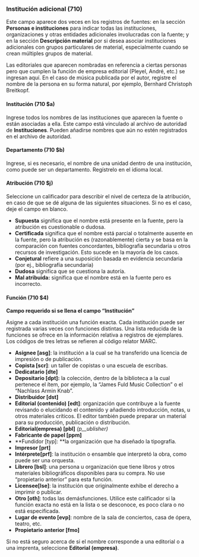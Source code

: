 ### Institución adicional (710)

Este campo aparece dos veces en los registros de fuentes: en la sección **Personas e instituciones** para indicar todas las instituciones, organizaciones y otras entidades adicionales involucradas con la fuente; y en la sección **Descripción material** por si desea asociar instituciones adicionales con grupos particulares de material, especialmente cuando se crean múltiples grupos de material.

Las editoriales que aparecen nombradas en referencia a ciertas personas pero que cumplen la función de empresa editorial (Pleyel, André, etc.) se ingresan aquí. En el caso de música publicada por el autor, registre el nombre de la persona en su forma natural, por ejemplo, Bernhard Christoph Breitkopf.

#### Institución (710 $a)

Ingrese todos los nombres de las instituciones que aparecen la fuente o están asociadas a ella. Este campo está vinculado al archivo de autoridad de **Instituciones**. Pueden añadirse nombres que aún no estén registrados en el archivo de autoridad.

#### Departamento (710 $b)

Ingrese, si es necesario, el nombre de una unidad dentro de una institución, como puede ser un departamento. Regístrelo en el idioma local.

#### Atribución (710 $j)

Seleccione un calificador para describir el nivel de certeza de la atribución, en caso de que se dé alguna de las siguientes situaciones. Si no es el caso, deje el campo en blanco.

- **Supuesta** significa que el nombre está presente en la fuente, pero la atribución es cuestionable o dudosa.
- **Certificada** significa que el nombre está parcial o totalmente ausente en la fuente, pero la atribución es (razonablemente) cierta y se basa en la comparación con fuentes concordantes, bibliografía secundaria u otros recursos de investigación. Esto sucede en la mayoría de los casos.
- **Conjetural** refiere a una suposición basada en evidencia secundaria (por ej., bibliografía secundaria)
- **Dudosa** significa que se cuestiona la autoría.
- **Mal atribuida:** significa que el nombre está en la fuente pero es incorrecto.

#### Función (710 $4)

**Campo requerido si se llena el campo “Institución”**

Asigne a cada institución una función exacta. Cada institución puede ser registrada varias veces con funciones distintas. Una lista reducida de la funciones se ofrece en la información relativa a registros de ejemplares. Los códigos de tres letras se refieren al código relator MARC.

- **Asignee [asg]**: la institución a la cual se ha transferido una licencia de impresión o de publicación.
- **Copista [scr]**: un taller de copistas o una escuela de escribas.
- **Dedicatario [dte]**
- **Depositario [dpt]:** la colección, dentro de la biblioteca a la cual pertenece el ítem, por ejemplo, la “James Fuld Music Collection” o el “Nachlass Armin Knab”.
- **Distribuidor [dst]**
- **Editorial (contenido) [edt]**: organización que contribuye a la fuente revisando o elucidando el contenido y añadiendo introducción, notas, u otros materiales críticos. El editor también puede preparar un material para su producción, publicación o distribución.
- **Editorial(empresa) [pbl]** _(p__ublisher)_
- **Fabricante de papel [ppm]**
- **Fundidor [typ]: **la organización que ha diseñado la tipografía.
- **Impresor [prt]**
- **Intérprete[prf]**: la institución o ensamble que interpretó la obra, como puede ser una orquesta.
- **Librero [bsl]**: una persona u organización que tiene libros y otros materiales bibliográficos disponibles para su compra. No use “propietario anterior” para esta función.
- **Licensee[lse]**: la institución que originalmente exhibe el derecho a imprimir o publicar.
- **Otro [oth]**: todas las demásfunciones. Utilice este calificador si la función exacta no está en la lista o se desconoce, es poco clara o no está especificada.
- **Lugar de evento [evp]**: nombre de la sala de conciertos, casa de ópera, teatro, etc.
- **Propietario anterior [fmo]**

Si no está seguro acerca de si el nombre corresponde a una editorial o a una imprenta, seleccione **Editorial (empresa)**.